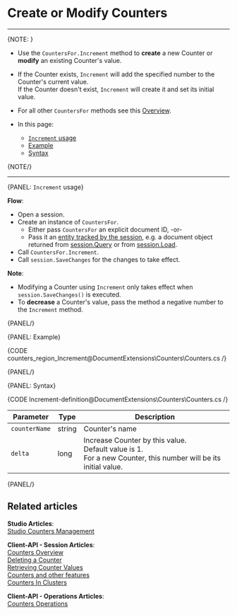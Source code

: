 # Create or Modify Counters
---

{NOTE: }

* Use the `CountersFor.Increment` method to **create** a new Counter or **modify** an existing Counter's value.  

*  If the Counter exists, `Increment` will add the specified number to the Counter's current value.  
   If the Counter doesn't exist, `Increment` will create it and set its initial value.  

* For all other `CountersFor` methods see this [Overview](../../document-extensions/counters/overview#counter-methods-and-the--object).

* In this page:
  - [`Increment` usage](../../document-extensions/counters/create-or-modify#increment-usage)
  - [Example](../../document-extensions/counters/create-or-modify#example)
  - [Syntax](../../document-extensions/counters/create-or-modify#syntax)

{NOTE/}

---

{PANEL: `Increment` usage}

 __Flow__:  

* Open a session.  
* Create an instance of `CountersFor`.  
    * Either pass `CountersFor` an explicit document ID, -or-  
    * Pass it an [entity tracked by the session](../../client-api/session/loading-entities), 
      e.g. a document object returned from [session.Query](../../client-api/session/querying/how-to-query) or from [session.Load](../../client-api/session/loading-entities#load).  
* Call `CountersFor.Increment`.
* Call `session.SaveChanges` for the changes to take effect.  

__Note__:

* Modifying a Counter using `Increment` only takes effect when `session.SaveChanges()` is executed.  
* To __decrease__ a Counter's value, pass the method a negative number to the `Increment` method.  

{PANEL/}

{PANEL: Example}

{CODE counters_region_Increment@DocumentExtensions\Counters\Counters.cs /}

{PANEL/}

{PANEL: Syntax}

{CODE Increment-definition@DocumentExtensions\Counters\Counters.cs /}

| Parameter     | Type    | Description                                                                                                      |
|---------------|---------|------------------------------------------------------------------------------------------------------------------|
| `counterName` | string  | Counter's name                                                                                                   |
| `delta`       | long    | Increase Counter by this value.<br>Default value is 1.<br>For a new Counter, this number will be its initial value. |

{PANEL/}

## Related articles

**Studio Articles**:  
[Studio Counters Management](../../studio/database/document-extensions/counters#counters)  

**Client-API - Session Articles**:  
[Counters Overview](../../document-extensions/counters/overview)  
[Deleting a Counter](../../document-extensions/counters/delete)  
[Retrieving Counter Values](../../document-extensions/counters/retrieve-counter-values)  
[Counters and other features](../../document-extensions/counters/counters-and-other-features)  
[Counters In Clusters](../../document-extensions/counters/counters-in-clusters)  

**Client-API - Operations Articles**:  
[Counters Operations](../../client-api/operations/counters/get-counters#operations--counters--how-to-get-counters)  
